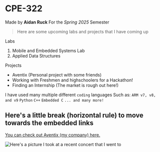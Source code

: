 # CPE-322
Made by **Aidan Ruck**
For the *Spring 2025* Semester

> Here are some upcoming labs and projects that I have coming up

Labs
1. Mobile and Embedded Systems Lab
2. Applied Data Structures

Projects
- Aventix (Personal project with some friends)
- Working with Freshmen and highschoolers for a Hackathon!
- Finding an Internship (The market is rough out here!)

I have used many multiple different `coding` languages
Such as:
`ARM v7, v8, and v9`
`Python`
`C++`
`Embedded C`
`... and many more!`

Here's a little break (horizontal rule) to move towards the embedded links
---

[You can check out Aventix (my company) here.](https://www.aventix.net/)

![Here's a picture I took at a recent concert that I went to](https://github.com/user-attachments/assets/500ded38-578d-4c96-8906-20454cf40597 "Band: Surf Curse")

  
